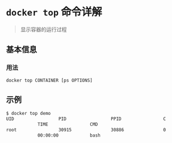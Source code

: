 # `docker top` 命令详解

> 显示容器的运行过程

## 基本信息

### 用法

```
docker top CONTAINER [ps OPTIONS]
```

## 示例

```bash
$ docker top demo
UID                 PID                 PPID                C                   STIME               TTY
            TIME                CMD
root                30915               30886               0                   Dec29               pts/0
            00:00:00            bash
```
